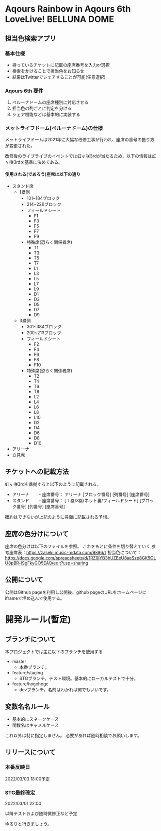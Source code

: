 # Aqours Rainbow in Aqours 6th LoveLive! BELLUNA DOME
## 担当色検索アプリ

### 基本仕様
- 持っているチケットに記載の座席番号を入力or選択
- 検索をかけることで担当色をお知らせ
- 結果はTwitterでシェアすることが可能(任意選択)

### Aqours 6th 要件
1. ベルーナドームの座席種別に対応させる
2. 担当色の列ごとに判定を分ける
3. シェア機能などは基本的に実装する

### メットライフドーム(ベルーナドーム)の仕様
メットライフドームは2021年に大幅な改修工事が行われ、座席の番号の振り方が変更された。

改修後のライブライブのイベントでは虹ヶ咲3rdが当たるため、以下の情報は虹ヶ咲3rdを基準に決めてある。

#### 使用される(であろう)座席は以下の通り
- スタンド席
  - 1塁側
    - 101~184ブロック
    - 214~226ブロック
    - フィールドシート
      - F1
      - F3
      - F5
      - F7
      - F9
    - 特殊席(恐らく関係者席)
      - T1
      - T3
      - T5
      - T7
      - L1
      - L3
      - L5
      - L7
      - L9
      - D1
      - D3
      - D5
      - D7
      - D9
  - 3塁側
    - 301~384ブロック
    - 200~213ブロック
    - フィールドシート
      - F2
      - F4
      - F6
      - F8
      - F10
    - 特殊席(恐らく関係者席)
      - T2
      - T4
      - T6
      - T8
      - L2
      - L4
      - L6
      - L8
      - L10
      - D2
      - D4
      - D6
      - D8
      - D10
- アリーナ
- 立見席

## チケットへの記載方法
虹ヶ咲3rdを準拠すると以下のように記載される。

- アリーナ
　　- 座席番号： アリーナ [ブロック番号] [列番号] [座席番号]
- スタンド
　　- 座席番号： [１塁/3塁/ネット裏/フィールドシート] [ブロック番号] [列番号] [座席番号]

確約はできないが上記のように券面に記載される予想。

## 座席の色分けについて
座席の色分けは以下のファイルを参照。
これをもとに条件を切り替えていく
参考座席表：https://zaseki.music-mdata.com/9886/1
担当色について： https://docs.google.com/spreadsheets/d/1RZ0jYB3hUZEeU8aeSze8GK5OLU8pBR-iSgFkyGO5EAQ/edit?usp=sharing

## 公開について
公開はGithub pageを利用し公開後、github pageのURLをホームページにiframeで埋め込んで使用する。

# 開発ルール(暫定)
## ブランチについて
本プロジェクトでは主に以下のブランチを使用する

- master
  - 本番ブランチ。
- feature/staging
  - STGブランチ。テスト環境。基本的にローカルテストで十分。
- feature/hogehoge
  - devブランチ。名前はわかれば何でもいいです。

## 変数名名ルール
- 基本的にスネークケース
- 関数名はキャメルケース

これ以外は特に指定しません。
必要があれば随時相談でお願いします。

## リリースについて
### 本番反映日
2022/03/03 18:00予定

### STG最終確定
2022/03/01 22:00

以降テストおよび随時微修正など予定

ゆるりと行きましょう。
